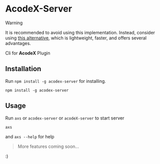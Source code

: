 # AcodeX-Server

> [!WARNING]
> It is recommended to avoid using this implementation. Instead, consider using [this alternative](https://github.com/bajrangCoder/acodex_server), which is lightweight, faster, and offers several advantages.

Cli for **AcodeX** Plugin

## Installation

Run `npm install -g acodex-server` for installing.

```
npm install -g acodex-server
```

## Usage

Run `axs` or `acodex-server` or `acodeX-server` to start server

```
axs
```

and `axs --help` for help

> More features coming soon...

:)
